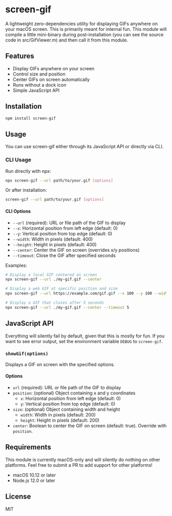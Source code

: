 # screen-gif

A lightweight zero-dependencies utility for displaying GIFs anywhere on your macOS screen. This is primarily meant for internal fun. This module will compile a little mini-binary during post-installation (you can see the source code in src/GifViewer.m) and then call it from this module.

## Features

- Display GIFs anywhere on your screen
- Control size and position
- Center GIFs on screen automatically
- Runs without a dock icon
- Simple JavaScript API

## Installation

```sh
npm install screen-gif
```

## Usage

You can use screen-gif either through its JavaScript API or directly via CLI.

### CLI Usage

Run directly with npx:
```sh
npx screen-gif --url path/to/your.gif [options]
```

Or after installation:
```sh
screen-gif --url path/to/your.gif [options]
```

#### CLI Options
- `--url` (required): URL or file path of the GIF to display
- `--x`: Horizontal position from left edge (default: 0)
- `--y`: Vertical position from top edge (default: 0)
- `--width`: Width in pixels (default: 400)
- `--height`: Height in pixels (default: 400)
- `--center`: Center the GIF on screen (overrides x/y positions)
- `--timeout`: Close the GIF after specified seconds

Examples:
```sh
# Display a local GIF centered on screen
npx screen-gif --url ./my-gif.gif --center

# Display a web GIF at specific position and size
npx screen-gif --url https://example.com/gif.gif --x 100 --y 100 --width 300 --height 300

# Display a GIF that closes after 5 seconds
npx screen-gif --url ./my-gif.gif --center --timeout 5
```

## JavaScript API

Everything will silently fail by default, given that this is mostly for fun. If you want to see error output,
set the environment variable `DEBUG` to `screen-gif`.

### `showGif(options)`

Displays a GIF on screen with the specified options.

#### Options

- `url` (required): URL or file path of the GIF to display
- `position`: (optional) Object containing x and y coordinates
  - `x`: Horizontal position from left edge (default: 0)
  - `y`: Vertical position from top edge (default: 0)
- `size`: (optional) Object containing width and height
  - `width`: Width in pixels (default: 200)
  - `height`: Height in pixels (default: 200)
- `center`: Boolean to center the GIF on screen (default: true). Override with `position`.

## Requirements

This module is currently macOS-only and will silently do nothing on other platforms. Feel free to submit a PR to add support for other platforms!

- macOS 10.12 or later
- Node.js 12.0 or later

## License

MIT

